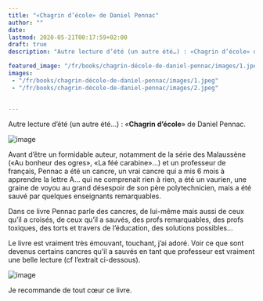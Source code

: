 ```yaml
---
title: "«Chagrin d’école» de Daniel Pennac"
author: ""
date: 
lastmod: 2020-05-21T00:17:59+02:00
draft: true
description: "Autre lecture d’été (un autre été…) : «Chagrin d’école» de Daniel Pennac."

featured_image: "/fr/books/chagrin-décole-de-daniel-pennac/images/1.jpeg" 
images:
 - "/fr/books/chagrin-décole-de-daniel-pennac/images/1.jpeg"
 - "/fr/books/chagrin-décole-de-daniel-pennac/images/2.jpeg"


---
```


Autre lecture d’été (un autre été…) : «**Chagrin d’école**» de Daniel Pennac.




![image](images/1.jpeg#layoutTextWidth)



Avant d’être un formidable auteur, notamment de la série des Malaussène («Au bonheur des ogres», «La féé carabine»…) et un professeur de français, Pennac a été un cancre, un vrai cancre qui a mis 6 mois à apprendre la lettre A… qui ne comprenait rien à rien, a été un vaurien, une graine de voyou au grand désespoir de son père polytechnicien, mais a été sauvé par quelques enseignants remarquables.

Dans ce livre Pennac parle des cancres, de lui-même mais aussi de ceux qu’il a croisés, de ceux qu’il a sauvés, des profs remarquables, des profs toxiques, des torts et travers de l’éducation, des solutions possibles… 

Le livre est vraiment très émouvant, touchant, j’ai adoré. Voir ce que sont devenus certains cancres qu’il a sauvés en tant que professeur est vraiment une belle lecture (cf l’extrait ci-dessous).




![image](images/2.jpeg#layoutTextWidth)



Je recommande de tout cœur ce livre.
